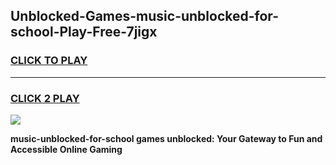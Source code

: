
## Unblocked-Games-music-unblocked-for-school-Play-Free-7jigx
<h3>
<a href="https://premium76.site?title=music-unblocked-for-school&ref=23A">CLICK TO PLAY</a></h3>
<hr>

<h3>
<a href="https://premium76.site?title=music-unblocked-for-school&ref=23A">CLICK 2 PLAY</a>
  
</h3>

<a href="https://premium76.site?title=music-unblocked-for-school&ref=23A"><img src="https://clearcache.store/games.png"></a>


**music-unblocked-for-school games unblocked: Your Gateway to Fun and Accessible Online Gaming**
